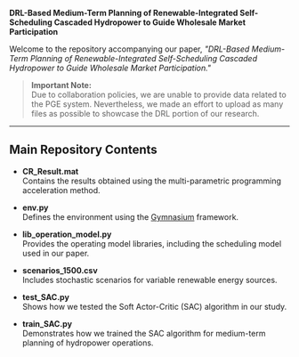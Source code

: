 **DRL-Based Medium-Term Planning of Renewable-Integrated Self-Scheduling Cascaded Hydropower to Guide Wholesale Market Participation**

Welcome to the repository accompanying our paper, *"DRL-Based Medium-Term Planning of Renewable-Integrated Self-Scheduling Cascaded Hydropower to Guide Wholesale Market Participation."*

> **Important Note:**  
> Due to collaboration policies, we are unable to provide data related to the PGE system. Nevertheless, we made an effort to upload as many files as possible to showcase the DRL portion of our research.

---

## Main Repository Contents

- **CR_Result.mat**  
  Contains the results obtained using the multi-parametric programming acceleration method.

- **env.py**  
  Defines the environment using the [Gymnasium](https://gymnasium.farama.org/) framework.

- **lib_operation_model.py**  
  Provides the operating model libraries, including the scheduling model used in our paper.

- **scenarios_1500.csv**  
  Includes stochastic scenarios for variable renewable energy sources.

- **test_SAC.py**  
  Shows how we tested the Soft Actor-Critic (SAC) algorithm in our study.

- **train_SAC.py**  
  Demonstrates how we trained the SAC algorithm for medium-term planning of hydropower operations.
